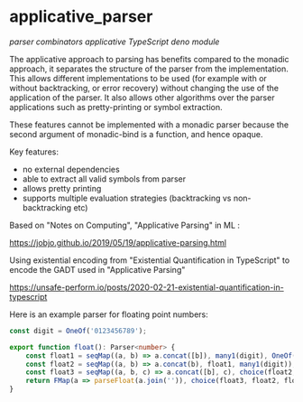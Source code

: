 # applicative_parser
*parser combinators applicative TypeScript deno module*

The applicative approach to parsing has benefits compared to the monadic approach,
it separates the structure of the parser from the implementation. This allows different
implementations to be used (for example with or without backtracking, or error recovery)
without changing the use of the application of the parser. It also allows other algorithms
over the parser applications such as pretty-printing or symbol extraction.

These features cannot be implemented with a monadic parser because the second argument of
monadic-bind is a function, and hence opaque.

Key features:

- no external dependencies
- able to extract all valid symbols from parser
- allows pretty printing
- supports multiple evaluation strategies (backtracking vs non-backtracking etc)

Based on "Notes on Computing", "Applicative Parsing" in ML :

<https://jobjo.github.io/2019/05/19/applicative-parsing.html>

Using existential encoding from "Existential Quantification in TypeScript"
to encode the GADT used in "Applicative Parsing"

<https://unsafe-perform.io/posts/2020-02-21-existential-quantification-in-typescript>

Here is an example parser for floating point numbers:

```ts
const digit = OneOf('0123456789');

export function float(): Parser<number> {
    const float1 = seqMap((a, b) => a.concat([b]), many1(digit), OneOf('.'));
    const float2 = seqMap((a, b) => a.concat(b), float1, many1(digit));
    const float3 = seqMap((a, b, c) => a.concat([b], c), choice(float2, many1(digit)), OneOf('e'), many1(digit));
    return FMap(a => parseFloat(a.join('')), choice(float3, float2, float1));
}
```
